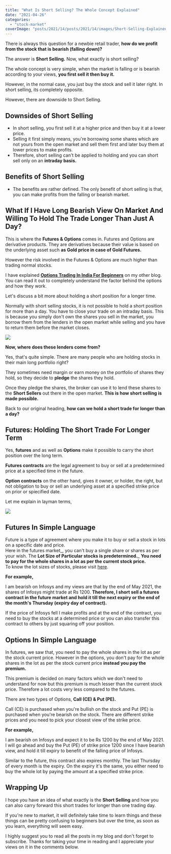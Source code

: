 ```yaml
---
title: "What Is Short Selling? The Whole Concept Explained"
date: "2021-04-26"
categories: 
  - "stock-market"
coverImage: "posts/2021/14/posts/2021/14/images/Short-Selling-Explained.png"
---
```


There is always this question for a newbie retail trader, **how do we profit from the stock that is bearish (falling down)?**

The answer is **Short Selling.** Now, what exactly is short selling?

The whole concept is very simple, when the market is falling or is bearish according to your views, **you first sell it then buy it.**

However, in the normal case, you just buy the stock and sell it later right. In short selling, its completely opposite.

However, there are downside to Short Selling.

## Downsides of Short Selling

- In short selling, you first sell it at a higher price and then buy it at a lower price.
- Selling it first simply means, you're borrowing some shares which are not yours from the open market and sell them first and later buy them at lower prices to make profits.
- Therefore, short selling can't be applied to holding and you can short sell only on an **intraday basis.**

## Benefits of Short Selling

- The benefits are rather defined. The only benefit of short selling is that, you can make profits from the falling or bearish market.

## What If I Have Long Bearish View On Market And Willing To Hold The Trade Longer Than Just A Day?

This is where the **Futures & Options** comes in. Futures and Options are derivative products. They are derivatives because their value is based on the underlying asset such **as Gold price in case of Gold Futures.**

However the risk involved in the Futures & Options are much higher than trading normal stocks.

I have explained [**Options Trading In India For Beginners**](https://sastaeinstein.com/options-trading-india/) on my other blog. You can read it out to completely understand the factor behind the options and how they work.

Let's discuss a bit more about holding a short position for a longer time.

Normally with short selling stocks, it is not possible to hold a short position for more than a day. You have to close your trade on an intraday basis. This is because you simply don't own the shares you sell in the market, you borrow them from the lenders in the open market while selling and you have to return them before the market closes.

![](posts/2021/14/images/source.gif)

**Now, where does these lenders come from?**

Yes, that's quite simple. There are many people who are holding stocks in their main long portfolio right?

They sometimes need margin or earn money on the portfolio of shares they hold, so they decide to **pledge** the shares they hold.

Once they pledge the shares, the broker can use it to lend these shares to the **Short Sellers** out there in the open market. **This is how short selling is made possible.**

Back to our original heading, **how can we hold a short trade for longer than a day?**

## Futures: Holding The Short Trade For Longer Term

Yes, **futures** and as well as **Options** make it possible to carry the short position over the long term.

**Futures contracts** are the legal agreement to buy or sell at a predetermined price at a specified time in the future.

**Option contracts** on the other hand, gives it owner, or holder, the right, but not obligation to buy or sell an underlying asset at a specified strike price on prior or spiecified date.

Let me explain in layman terms,

![](posts/2021/14/images/source.gif)

## Futures In Simple Language

Future is a type of agreement where you make it to buy or sell a stock in lots on a specific date and price.  
Here in the futures market_, you can't buy a single share or shares as per your wish. The **Lot Size of Particular stocks is predetermined.**_ **You need to pay for the whole shares in a lot as per the current stock price.**  
To know the lot sizes of stocks, please visit [here](http://promarketwizards.com/nse-fo-lot-size/#:~:text=A%20lot%20size%20is%20the,lots%20of%20100%2D%20200%20shares.).

  
**For example,**

I am bearish on Infosys and my views are that by the end of May 2021, the shares of Infosys might trade at Rs 1200. **Therefore, I short sell a futures contract in the future market and hold it till the next expiry or the end of the month's Thursday (expiry day of contract).**  
  
If the price of Infosys fell I make profits and at the end of the contract, you need to buy the stocks at a determined price or you can also transfer this contract to others by just squaring off your position.

## Options In Simple Language

In futures, we saw that, you need to pay the whole shares in the lot as per the stock current price. However in the options, you don't pay for the whole shares in the lot as per the stock current price **instead you pay the premium.**

This premium is decided on many factors which we don't need to understand for now but this premium is much lesser than the current stock price. Therefore a lot costs very less compared to the futures.

There are two types of Options, **Call (CE) & Put (PE).**

Call (CE) is purchased when you're bullish on the stock and Put (PE) is purchased when you're bearish on the stock. There are different strike prices and you need to pick your closest view of the strike price.

**For example,**

I am bearish on Infosys and expect it to be Rs 1200 by the end of May 2021. I will go ahead and buy the Put (PE) of strike price 1200 since I have bearish view, and hold it till expiry to benefit of the falling price of Infosys.

Similar to the future, this contract also expires monthly. The last Thursday of every month is the expiry. On the expiry it's the same, you either need to buy the whole lot by paying the amount at a specified strike price.

## Wrapping Up

I hope you have an idea of what exactly is the **Short Selling** and how you can also carry forward this short trades for longer than one trading day.

If you're new to market, it will definitely take time to learn things and these things can be pretty confusing to beginners but over the time, as soon as you learn, everything will seem easy.

I highly suggest you to read all the posts in my blog and don't forget to subscribe. Thanks for taking your time in reading and I appreciate your views on it in the comments below.
